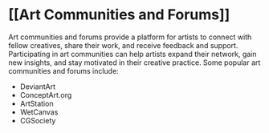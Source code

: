 # [[Art Communities and Forums]]

Art communities and forums provide a platform for artists to connect with fellow creatives, share their work, and receive feedback and support. Participating in art communities can help artists expand their network, gain new insights, and stay motivated in their creative practice. Some popular art communities and forums include:

- DeviantArt
- ConceptArt.org
- ArtStation
- WetCanvas
- CGSociety